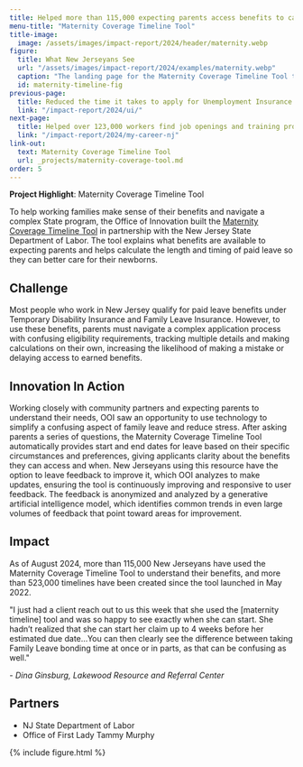 ```yaml
---
title: Helped more than 115,000 expecting parents access benefits to care for their newborns
menu-title: "Maternity Coverage Timeline Tool"
title-image:
  image: /assets/images/impact-report/2024/header/maternity.webp
figure:
  title: What New Jerseyans See
  url: "/assets/images/impact-report/2024/examples/maternity.webp"
  caption: "The landing page for the Maternity Coverage Timeline Tool that walks workers through the benefits they are eligible for."
  id: maternity-timeline-fig
previous-page:
  title: Reduced the time it takes to apply for Unemployment Insurance from nearly 4 hours to less than 25 minutes
  link: "/impact-report/2024/ui/"
next-page:
  title: Helped over 123,000 workers find job openings and training programs and explore new careers in New Jersey
  link: "/impact-report/2024/my-career-nj"
link-out:
  text: Maternity Coverage Timeline Tool
  url: _projects/maternity-coverage-tool.md
order: 5
---
```


<div class="usa-alert usa-alert--info usa-alert--no-icon">
    <div class="usa-alert__body">
        <p class="usa-alert__text">
            <strong> Project Highlight</strong>: Maternity Coverage Timeline Tool
        </p>
    </div>

</div>

To help working families make sense of their benefits and navigate a complex State program, the Office of Innovation built the [Maternity Coverage Timeline Tool](https://www.nj.gov/labor/myleavebenefits/worker/maternity/timeline-welcome.shtml) in partnership with the New Jersey State Department of Labor. The tool explains what benefits are available to expecting parents and helps calculate the length and timing of paid leave so they can better care for their newborns.

## Challenge

Most people who work in New Jersey qualify for paid leave benefits under Temporary Disability Insurance and Family Leave Insurance. However, to use these benefits, parents must navigate a complex application process with confusing eligibility requirements, tracking multiple details and making calculations on their own, increasing the likelihood of making a mistake or delaying access to earned benefits.

## Innovation In Action

Working closely with community partners and expecting parents to understand their needs, OOI saw an opportunity to use technology to simplify a confusing aspect of family leave and reduce stress. After asking parents a series of questions, the Maternity Coverage Timeline Tool automatically provides start and end dates for leave based on their specific circumstances and preferences, giving applicants clarity about the benefits they can access and when. New Jerseyans using this resource have the option to leave feedback to improve it, which OOI analyzes to make updates, ensuring the tool is continuously improving and responsive to user feedback. The feedback is anonymized and analyzed by a generative artificial intelligence model, which identifies common trends in even large volumes of feedback that point toward areas for improvement.

## Impact

As of August 2024, more than 115,000 New Jerseyans have used the Maternity Coverage Timeline Tool to understand their benefits, and more than 523,000 timelines have been created since the tool launched in May 2022.

<div class="usa-alert usa-alert--info usa-alert--no-icon">
  <div class="usa-alert__body">
    <p class="usa-alert__text">
      "I just had a client reach out to us this week that she used the [maternity timeline] tool and was so happy to see exactly when she can start. She hadn’t realized that she can start her claim up to 4 weeks before her estimated due date…You can then clearly see the difference between taking Family Leave bonding time at once or in parts, as that can be confusing as well."
    </p>
    <p>
    - <em>Dina Ginsburg, Lakewood Resource and Referral Center</em>
    </p>
  </div>
</div>

## Partners

- NJ State Department of Labor
- Office of First Lady Tammy Murphy

{% include figure.html %}
